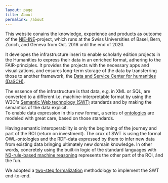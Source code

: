 ```yaml
---
layout: page
title: About
permalink: /about
---
```

This website conains the knowledge, experience and products as outcome of the [NIE-INE](http://www.nie-ine.ch)-project, which runs at the Swiss Universities of Basel, Bern, Zürich, and Geneva from Oct. 2016 until the end of 2020.

It developes the infrastructure inseri to enable scholarly edition projects in the Humanities to express their data in an enriched format, adhering to the FAIR-principles. It provides the projects with the necessary apps and visualizations, and ensures long-term storage of the data by transferring those to another framework, the [Data and Service Center for humanities (DaSCH)](https://dasch.swiss/).

The essence of the infrastructure is that data, e.g. in XML or SQL, are converted to a different i.e. machine-interpretable format by using the W3C's [Semantic Web technology (SWT)](http://e-editiones.ch/semantic-web-technology) standards and by making the semantics of the data explicit.   
To enable data expression in this new format, a series of [ontologies](http://e-editiones.ch/ontology-library) are modeled with great care, based on those standards.  

Having semantic interoperability is only the beginning of the journey and part of the ROI (return on investment).
The crux of SWT is using the formal OWL-ontologies and the RDF-data expressed by them to infer new data from existing data bringing ultimately new domain knowledge. In other words, concretely using the built-in logic of the standard languages with [N3-rule-based machine reasoning](http://e-editiones.ch/n3-rule-based-machine-reasoning) represents the other part of the ROI, ánd the fun.  

We adopted a [two-step formalization](http://e-editiones.ch/two-step-formalization) methodology to implement the SWT end-to-end.  
